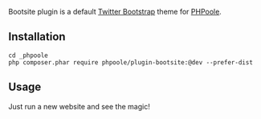 Bootsite plugin is a default [Twitter Bootstrap](http://getbootstrap.com) theme for [PHPoole](http://phpoole.narno.org).

Installation
------------

    cd _phpoole
    php composer.phar require phpoole/plugin-bootsite:@dev --prefer-dist


Usage
-----

Just run a new website and see the magic!
